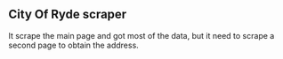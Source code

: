 City Of Ryde scraper
-------------------------

It scrape the main page and got most of the data, but it need to scrape a second page to obtain the address.


